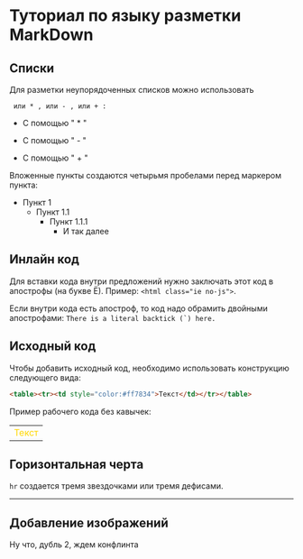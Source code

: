 # Туториал по языку разметки MarkDown

## Списки 

Для разметки неупорядоченных списков можно использовать
```
 или * , или - , или + :
```
* С помощью " * "
- С помощью " - "
+ С помощью " + "

Вложенные пункты создаются четырьмя пробелами перед маркером
пункта:
* Пункт 1
    * Пункт 1.1
        * Пункт 1.1.1
            * И так далее



## Инлайн код

Для вставки кода внутри предложений нужно заключать этот
код в апострофы (на букве Ё). Пример: `<html class="ie
no-js">`.

Если внутри кода есть апостроф, то код надо обрамить
двойными апострофами: ``There is a literal backtick (`)
here.``

## Исходный код

Чтобы добавить исходный код, необходимо использовать конструкцию следующего вида:
```html
<table><tr><td style="color:#ff7834">Текст</td></tr></table>
```
Пример рабочего кода без кавычек:
<table><tr><td style="color:#FFD700">Текст</td></tr></table>

## Горизонтальная черта

`hr` создается тремя звездочками или тремя дефисами.
***

## Добавление изображений

Ну что, дубль 2, ждем конфлинта